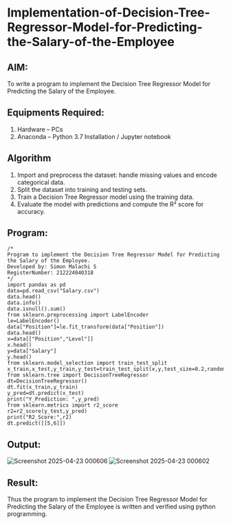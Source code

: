# Implementation-of-Decision-Tree-Regressor-Model-for-Predicting-the-Salary-of-the-Employee

## AIM:
To write a program to implement the Decision Tree Regressor Model for Predicting the Salary of the Employee.

## Equipments Required:
1. Hardware – PCs
2. Anaconda – Python 3.7 Installation / Jupyter notebook

## Algorithm
1. Import and preprocess the dataset: handle missing values and encode categorical data.
2. Split the dataset into training and testing sets.
3. Train a Decision Tree Regressor model using the training data.
4. Evaluate the model with predictions and compute the R² score for accuracy.

## Program:
```
/*
Program to implement the Decision Tree Regressor Model for Predicting the Salary of the Employee.
Developed by: Simon Malachi S
RegisterNumber: 212224040318 
*/
import pandas as pd
data=pd.read_csv("Salary.csv")
data.head()
data.info()
data.isnull().sum()
from sklearn.preprocessing import LabelEncoder
le=LabelEncoder()
data["Position"]=le.fit_transform(data["Position"])
data.head()
x=data[["Position","Level"]]
x.head()
y=data["Salary"]
y.head()
from sklearn.model_selection import train_test_split
x_train,x_test,y_train,y_test=train_test_split(x,y,test_size=0.2,random_state=2)
from sklearn.tree import DecisionTreeRegressor
dt=DecisionTreeRegressor()
dt.fit(x_train,y_train)
y_pred=dt.predict(x_test)
print("Y_Prediction: ",y_pred)
from sklearn.metrics import r2_score
r2=r2_score(y_test,y_pred)
print("R2_Score:",r2)
dt.predict([[5,6]])
```

## Output:

![Screenshot 2025-04-23 000606](https://github.com/user-attachments/assets/6fe053af-9087-46f0-8b47-d125a1bbe508)
![Screenshot 2025-04-23 000602](https://github.com/user-attachments/assets/fd1d5f65-ed06-4358-b58e-688d6aa37c0d)


## Result:
Thus the program to implement the Decision Tree Regressor Model for Predicting the Salary of the Employee is written and verified using python programming.
